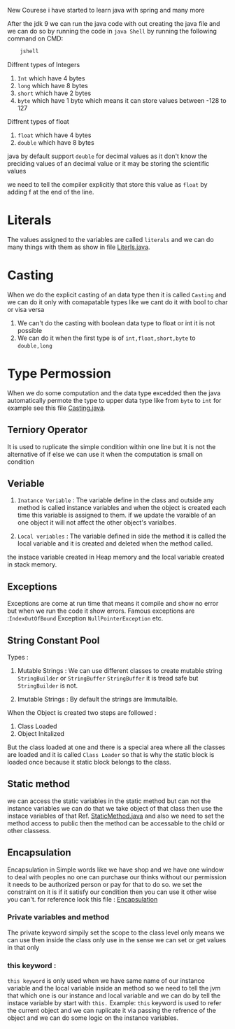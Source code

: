 New Courese i have started to learn java with spring and many more

After the jdk 9 we can run the java code with out creating the java file and we can do so by running the code in `java Shell` by running the following command on CMD:

```bash
    jshell
```

Diffrent types of Integers 

1. `Int` which have 4 bytes 
2. `long` which have 8 bytes
3. `short` which have 2 bytes
4. `byte` which have 1 byte which means it can store values between -128 to 127

Diffrent types of float

1. `float` which have 4 bytes
2. `double` which have 8 bytes

java by default support `double` for decimal values as it don't know the preciding values of an decimal value or it may be storing the scientific values

we need to tell the compiler explicitly that store this value as `float` by adding f at the end of the line.

# Literals 

The values assigned to the variables are called `literals` and we can do many things with them as show in file [Literls.java](./Literals.java).

# Casting 

When we do the explicit casting of an data type then it is called `Casting` and we can do it only with comapatable types like we cant do it with bool to char or visa versa

1. We can't do the casting with boolean data type to float or int it is not possible
2. We can do it when the first type is of `int,float,short,byte` to `double,long`

# Type Permossion 

When we do some computation and the data type excedded then the java automatically permote the type to upper data type like from `byte` to `int` for example see this file [Casting.java](Casting.java).

## Terniory Operator 

It is used to ruplicate the simple condition within one line but it is not the alternative of if else we can use it when the computation is small on condition

## Veriable 

1. `Inatance Veriable` : The variable define in the class and outside any method is called instance variables and when the object is created each time this variable is assigned to them.
if we update the varaible of an one object it will not affect the other object's varialbes.

2. `Local veriables` : The variable defined in side the method it is called the local variable and it is created and deleted when the method called.

the instace variable created in Heap memory and the local variable created in stack memory.

## Exceptions

Exceptions are come at run time that means it compile and show no error but when we run the code it show errors. Famous exceptions are :`IndexOutOfBound` Exception `NullPointerException`
etc.

## String Constant Pool
Types : 
1. Mutable Strings : We can use different classes to create mutable string `StringBuilder` or `StringBuffer` 
`StringBuffer` it is tread safe but `StringBuilder` is not.

2. Imutable Strings : By default the strings are Immutalble.

When the Object is created two steps are followed :
1. Class Loaded 
2. Object Initalized 

But the class loaded at one and there is a special area where all the classes are loaded and it is called `Class Loader` so that is why the static block is loaded once because it static block belongs to the class.


## Static method 

we can access the static variables in the static method but can not the instance variables we can do that we take object of that class then use the instace variables of that Ref. [StaticMethod.java](./Classes/StaticMethod.java)
and also we need to set the method access to public then the method can be accessable to the child or other classess.

## Encapsulation 

Encapsulation in Simple words like we have shop and we have one window to deal with peoples no one can purchase our thinks without our permission it needs to be authorized person or pay for that to do so. we set the constraint on it is if it satisfy our condition then you can use it other wise you can't. 
for reference look this file : [Encapsulation](./Classes/StaticMethod.java)

### Private variables and method

The private keyword simpily set the scope to the class level only means we can use then inside the class only use in the sense we can set or get values in that only

### this keyword : 
`this keyword` is only used when we have same name of our instance variable and the local variable inside an method so we need to tell the jvm that which one is our instance and local variable and we can do by tell the instace variable by start with `this.` 
Example: 
`this` keyword is used to refer the current object and we can ruplicate it via passing the refrence of the object and we can do some logic on the instance variables.